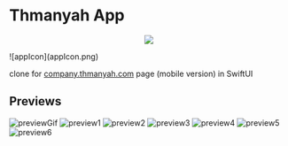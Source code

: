 # Thmanyah App

<p align="center">
  <img src="appIcon.png" />
</p>
![appIcon](appIcon.png)

clone for [company.thmanyah.com](https://company.thmanyah.com/) page (mobile version) in SwiftUI

## Previews
![previewGif](preview.gif)
![preview1](preview1.png) ![preview2](preview2.png)
![preview3](preview3.png) ![preview4](preview4.png)
![preview5](preview5.png) ![preview6](preview6.png)

